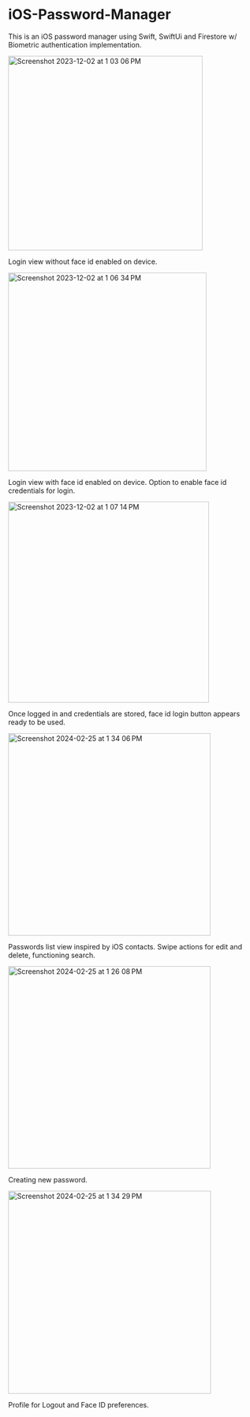 # iOS-Password-Manager

This is an iOS password manager using Swift, SwiftUi and Firestore w/ Biometric authentication implementation.

<img width="394" alt="Screenshot 2023-12-02 at 1 03 06 PM" src="https://github.com/alecmorrison/iOS-Password-Manager/assets/108090479/e72e4221-4e0f-4693-9ce1-050b6487ee8e">

Login view without face id enabled on device.


<img width="402" alt="Screenshot 2023-12-02 at 1 06 34 PM" src="https://github.com/alecmorrison/iOS-Password-Manager/assets/108090479/336dd2ca-baac-4a22-97c4-ed89323f7c97">

Login view with face id enabled on device. Option to enable face id credentials for login.


<img width="407" alt="Screenshot 2023-12-02 at 1 07 14 PM" src="https://github.com/alecmorrison/iOS-Password-Manager/assets/108090479/a158b03e-9714-439b-b652-c8a1b2796a04">

Once logged in and credentials are stored, face id login button appears ready to be used.

<img width="410" alt="Screenshot 2024-02-25 at 1 34 06 PM" src="https://github.com/alecmorrison/iOS-Password-Manager/assets/108090479/99caa569-7a38-4394-8b60-8f77abea50af">

Passwords list view inspired by iOS contacts. Swipe actions for edit and delete, functioning search.

<img width="410" alt="Screenshot 2024-02-25 at 1 26 08 PM" src="https://github.com/alecmorrison/iOS-Password-Manager/assets/108090479/3ef26b7e-f235-401d-a32c-c3d2f0a16f0b">

Creating new password.

<img width="411" alt="Screenshot 2024-02-25 at 1 34 29 PM" src="https://github.com/alecmorrison/iOS-Password-Manager/assets/108090479/b919ca0a-dfb0-4167-a0e4-c51cbb2c0055">

Profile for Logout and Face ID preferences.


